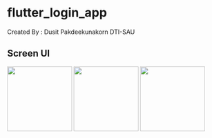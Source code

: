 # flutter_login_app

Created By : Dusit Pakdeekunakorn DTI-SAU

## Screen UI

<image src="https://github.com/Dusit65/flutter_login_app/blob/main/ui1.jpg" width="150px">
  
<image src="https://github.com/Dusit65/flutter_login_app/blob/main/ui2.jpg" width="150px">
  
<image src="https://github.com/Dusit65/flutter_login_app/blob/main/ui3.jpg" width="150px">
  






